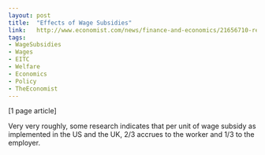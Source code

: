 ```yaml
---
layout: post
title:  "Effects of Wage Subsidies"
link:   http://www.economist.com/news/finance-and-economics/21656710-reducing-wage-subsidies-would-hurt-workers-more-their-employers-credit-where
tags:
- WageSubsidies
- Wages
- EITC
- Welfare
- Economics
- Policy
- TheEconomist
---
```


[1 page article]

Very very roughly, some research indicates that per unit of wage subsidy as implemented in the US and the UK, 2/3 accrues to the worker and 1/3 to the employer.